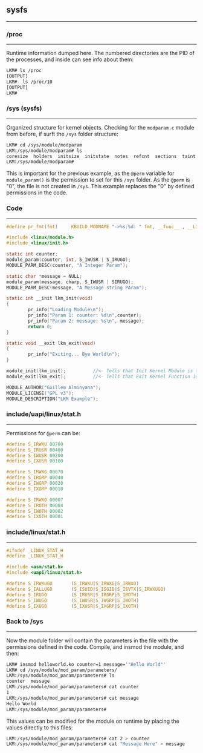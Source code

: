 ## sysfs
---

### /proc
---
Runtime information dumped here. The numbered directories are the PID of the processes, and inside can see info about them:
```bash
LKM# ls /proc
[OUTPUT]
LKM#  ls /proc/10
[OUTPUT]
LKM#
```
### /sys (sysfs)
---
Organized structure for kernel objects. Checking for the `modparam.c` module from before, if surft the `/sys` folder structure:
```bash
LKM# cd /sys/module/modparam
LKM:/sys/module/modparam# ls
coresize  holders  initsize  initstate	notes  refcnt  sections  taint	uevent
LKM:/sys/module/modparam# 
```
This is important for the previous example, as the `@perm` variable for `module_param()` is the permission to set for this `/sys` folder. As the `@perm` is "0", the file is not created in `/sys`. This example replaces the "0" by defined permissions in the code.

### Code
---
```c
#define pr_fmt(fmt)     KBUILD_MODNAME "->%s:%d: " fmt, __func__ , __LINE__

#include <linux/module.h>
#include <linux/init.h>

static int counter;
module_param(counter, int, S_IWUSR | S_IRUGO);
MODULE_PARM_DESC(counter, "A Integer Param");

static char *message = NULL;
module_param(message, charp, S_IWUSR | SIRUGO);
MODULE_PARM_DESC(message, "A Message string PAram");

static int __init lkm_init(void)
{
        pr_info("Loading Module\n");
        pr_info("Param 1: counter: %d\n",counter);
        pr_info("Param 2: message: %s\n", message);
        return 0;
}

static void __exit lkm_exit(void)
{
        pr_info("Exiting... Bye World\n");
}

module_init(lkm_init);          //<- Tells that Init Kernel Module is the lkm_init function
module_exit(lkm_exit);          //<- Tells that Exit Kernel Function is lkm_exit

MODULE_AUTHOR("Guillem Alminyana");
MODULE_LICENSE("GPL v3");
MODULE_DESCRIPTION("LKM Example");
```
### include/uapi/linux/stat.h
---
Permissions for `@perm` can be:
```c
#define S_IRWXU 00700
#define S_IRUSR 00400
#define S_IWUSR 00200
#define S_IXUSR 00100

#define S_IRWXG 00070
#define S_IRGRP 00040
#define S_IWGRP 00020
#define S_IXGRP 00010

#define S_IRWXO 00007
#define S_IROTH 00004
#define S_IWOTH 00002
#define S_IXOTH 00001
```

### include/linux/stat.h
---
```c
#ifndef _LINUX_STAT_H
#define _LINUX_STAT_H

#include <asm/stat.h>
#include <uapi/linux/stat.h>

#define S_IRWXUGO       (S_IRWXU|S_IRWXG|S_IRWXO)
#define S_IALLUGO       (S_ISUID|S_ISGID|S_ISVTX|S_IRWXUGO)
#define S_IRUGO         (S_IRUSR|S_IRGRP|S_IROTH)
#define S_IWUGO         (S_IWUSR|S_IWGRP|S_IWOTH)
#define S_IXUGO         (S_IXUSR|S_IXGRP|S_IXOTH)
```
### Back to /sys
--- 
Now the module folder will contain the parameters in the file with the permissions defined in the code. Compile, and insmod the module, and then:
```bash
LKM# insmod helloworld.ko counter=1 message='"Hello World"'
LKM# cd /sys/module/mod_param/parameters/
LKM:/sys/module/mod_param/parameters# ls
counter  message
LKM:/sys/module/mod_param/parameters# cat counter 
1
LKM:/sys/module/mod_param/parameters# cat message 
Hello World
LKM:/sys/module/mod_param/parameters# 
```
This values can be modified for the module on runtime by placing the values directly to this files:
```bash
LKM:/sys/module/mod_param/parameters# cat 2 > counter
LKM:/sys/module/mod_param/parameters# cat "Message Here" > message
```
